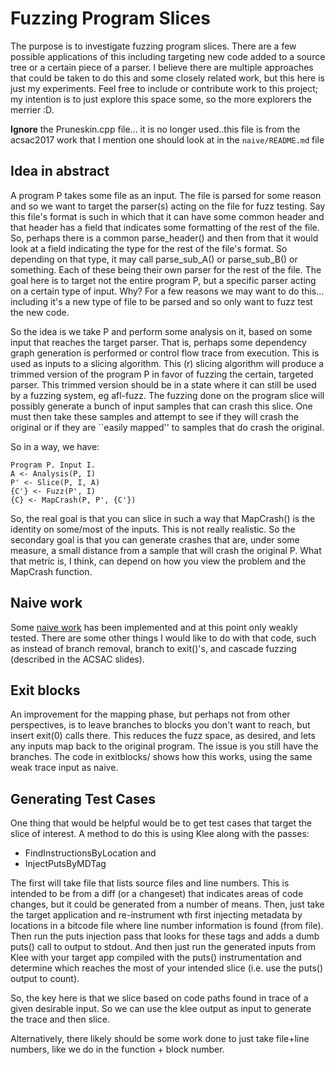 
# Fuzzing Program Slices

The purpose is to investigate fuzzing program slices. There are a few
possible applications of this including targeting new code added to a 
source tree or a certain piece of a parser. I believe there are 
multiple approaches that could be taken to do this and some closely
related work, but this here is just my experiments. Feel free to include
or contribute work to this project; my intention is to just explore this
space some, so the more explorers the merrier :D.

**Ignore** the Pruneskin.cpp file... it is no longer used..this file is from
the acsac2017 work that I mention one should look at in the `naive/README.md`
file

## Idea in abstract

A program P takes some file as an input. The file is parsed for some reason
and so we want to target the parser(s) acting on the file for fuzz testing.
Say this file's format is such in which that it can have some common header
and that header has a field that indicates some formatting of the rest of the
file. So, perhaps there is a common parse_header() and then from that it would
look at a field indicating the type for the rest of the file's format. So 
depending on that type, it may call parse_sub_A() or parse_sub_B() or something.
Each of these being their own parser for the rest of the file. The goal here is
to target not the entire program P, but a specific parser acting on a certain 
type of input. Why? For a few reasons we may want to do this... including it's a
new type of file to be parsed and so only want to fuzz test the new code.


So the idea is we take P and perform some analysis on it, based on some input
that reaches the target parser. That is, perhaps some dependency graph 
generation is performed or control flow trace from execution. This is used
as inputs to a slicing algorithm. This (r) slicing algorithm will produce
a trimmed version of the program P in favor of fuzzing the certain, targeted
parser. This trimmed version should be in a state where it can still be used
by a fuzzing system, eg afl-fuzz. The fuzzing done on the program slice will
possibly generate a bunch of input samples that can crash this slice. One must
then take these samples and attempt to see if they will crash the original
or if they are ``easily mapped'' to samples that do crash the original.

So in a way, we have:

```
Program P. Input I.
A <- Analysis(P, I)
P' <- Slice(P, I, A)
{C'} <- Fuzz(P', I)
{C} <- MapCrash(P, P', {C'})
```

So, the real goal is that you can slice in such a way that MapCrash() is the 
identity on some/most of the inputs. This is not really realistic. So the 
secondary goal is that you can generate crashes that are, under some 
measure, a small distance from a sample that will crash the original P. What
that metric is, I think, can depend on how you view the problem and the MapCrash
function.


## Naive work

Some [naive work](https://github.com/roachspray/acsac17wip)  has been implemented
and at this point only weakly tested. There are some other things I would like to do
with that code, such as instead of branch removal, branch to exit()'s, and cascade 
fuzzing (described in the ACSAC slides).


## Exit blocks

An improvement for the mapping phase, but perhaps not from other
perspectives, is to leave branches to blocks you don't want to reach, but
insert exit(0) calls there. This reduces the fuzz space, as desired, and
lets any inputs map back to the original program. The issue is you still
have the branches. The code in exitblocks/ shows how this works, using the
same weak trace input as naive. 

## Generating Test Cases

One thing that would be helpful would be to get test cases that target the slice of
interest. A method to do this is using Klee along with the passes:

- FindInstructionsByLocation and
- InjectPutsByMDTag

The first will take file that lists source files and line numbers. This is intended
to be from a diff (or a changeset) that indicates areas of code changes, but it could
be generated from a number of means. Then, just take the target application and re-instrument
wth first injecting metadata by locations in a bitcode file where line number information
is found (from file). Then run the puts injection pass that looks for these tags and
adds a dumb puts() call to output to stdout. And then just run the generated inputs
from Klee with your target app compiled with the puts() instrumentation and determine
which reaches the most of your intended slice (i.e. use the puts() output to count).

So, the key here is that we slice based on code paths found in trace of a given desirable
input. So we can use the klee output as input to generate the trace and then slice.

Alternatively, there likely should be some work done to just take file+line numbers, like
we do in the function + block number.
